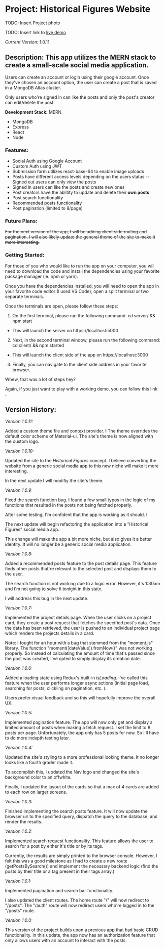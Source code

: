 # Project: Historical Figures Website

TODO: Insert Project photo

TODO: Insert link to [live demo]()

_Current Version:_ 1.0.11

## Description: This app utilizes the MERN stack to create a small-scale social media application.

Users can create an account or login using their google account. Once they've
chosen an account option, the user can create a post that is saved in a MongoDB
Atlas cluster.

Only users who're signed in can like the posts and only the post's creator can
edit/delete the post.

**Development Stack:** MERN

- MongoDB
- Express
- React
- Node

### Features:

- Social Auth using Google Account
- Custom Auth using JWT
- Submission form utilizes react-base-64 to enable image uploads
- Posts have different access levels depending on the users status -- Signed out
  users can only view the posts
- Signed in users can like the posts and create new ones
- Post creators have the ablitity to update and delete their **own posts**.
- Post search functionality
- Recommended posts functionality
- Post pagination (limited to 8/page)

### Future Plans:

~~For the next version of the app, I will be adding client side routing and
pagination. I will also likely update the general theme of the site to make it
more interesting.~~

### Getting Started:

For those of you who would like to run the app on your computer, you will need
to download the code and install the dependencies using your favorite package
manager (ie. npm or yarn).

Once you have the dependencies installed, you will need to open the app in your
favorite code editor (I used VS Code), open a split terminal or two separate
terminals.

Once the terminals are open, please follow these steps:

1. On the first terminal, please run the following command: cd server/ && npm
   start

- This will launch the server on https://localhost:5000

2. Next, in the second terminal window, please run the following command: cd
   client/ && npm started

- This will launch the client side of the app on https://localhost:3000

3. Finally, you can navigate to the client side address in your favorite
   browser.

Whew, that was a lot of steps hey?

Again, if you just want to play with a working demo, you can follow this link:
[]().

## Version History:

_Version 1.0.11:_

Added a custom theme file and context provider. I The theme overrides the
default color scheme of Material-ui. The site's theme is now aligned with the
custom logo.

_Version 1.0.10:_

Updated the site to the _Historical Figures_ concept. I believe converting the
website from a generic social media app to this new niche will make it more
interesting.

In the next update I will modifiy the site's theme.

_Version 1.0.9:_

Fixed the search function bug. I found a few small typos in the logic of my
functions that resulted in the posts not being fetched properly.

After some testing, I'm confident that the app is working as it should. I

The next update will begin refactoring the application into a "Historical
Figures" social media app.

This change will make the app a bit more niche, but also gives it a better
identity. It will no longer be a generic social media application.

_Version 1.0.8:_

Added a recommended posts feature to the post details page. This feature finds
other posts that're relevant to the selected post and displays them to the user.

The search function is not working due to a logic error. However, it's 1:30am
and i'm not going to solve it tonight in this state.

I will address this bug in the next update.

_Version 1.0.7:_

Implemented the project details page. When the user clicks on a project card,
they create a post request that fetches the specified post's data. Once the data
has been retrieved, the user is pushed to an individual project page which
renders the projects details in a card.

Note: I fought for an hour with a bug that stemmed from the "moment.js" library.
The function "moment([dateValue]).fromNow()" was not working properly. So
instead of calculating the amount of time that's passed since the post was
created, I've opted to simply display its creation date.

_Version 1.0.6:_

Added a loading state using Redux's built-in _isLoading_. I've called this
feature when the user performs longer async actions (initial page load,
searching for posts, clickling on pagination, etc. ).

Users prefer visual feedback and so this will hopefully improve the overall UX.

_Version 1.0.5:_

Implemented pagination feature. The app will now only get and display a limited
amount of posts when making a fetch request. I set the limit to 8 posts per
page. Unfortunately, the app only has 5 posts for now. So i'll have to do more
indepth testing later.

_Version 1.0.4:_

Updated the site's styling to a more professional looking theme. It no longer
looks like a fourth grader made it.

To accomplish this, I updated the Nav logo and changed the site's background
color to an offwhite.

Finally, I updated the layout of the cards so that a max of 4 cards are added to
each row on larger screens.

_Version 1.0.3:_

Finished implementing the search posts feature. It will now update the browser
url to the specified query, dispatch the query to the database, and render the
results.

_Version 1.0.2:_

Implemented search request functionality. This feature allows the user to search
for a post by either it's title or by its tags.

Currently, the results are simply printed to the browser console. However, I
felt this was a good milestone as I had to create a new route
(getPostsBySearch()) and implement the necessary backend logic (find the posts
by their title or a tag present in their tags array.)

_Version 1.0.1:_

Implemented pagination and search bar functionality.

I also updated the client routes. The home route "/" will now redirect to
"/posts". The "/auth" route will now redirect users who're logged in to the
"/posts" route.

_Version 1.0.0:_

This version of the project builds upon a previous app that had basic CRUD
functionality. In this update, the app now has an authorization feature that
only allows users with an account to interact with the posts.
